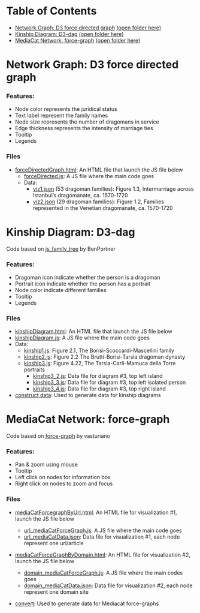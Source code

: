 # Table of Contents
- [Network Graph: D3 force directed graph](https://github.com/digitalutsc/research_visualizations#network-graph-d3-force-directed-graph) [(open folder here)](https://github.com/digitalutsc/research_visualizations/tree/master/Network%20Diagram)
- [Kinship Diagram: D3-dag](https://github.com/digitalutsc/research_visualizations#kinship-diagram-d3-dag) [(open folder here)](https://github.com/digitalutsc/research_visualizations/tree/master/Kinship%20Diagram)
- [MediaCat Network: force-graph](https://github.com/digitalutsc/research_visualizations#mediacat-network-force-graph) [(open folder here)](https://github.com/digitalutsc/research_visualizations/tree/master/mediacat_network)

# Network Graph: D3 force directed graph

### Features:
- Node color represents the juridical status
- Text label represent the family names
- Node size represents the number of dragomans in service
- Edge thickness represents the intensity of marriage ties
- Tooltip
- Legends

### Files
- [forceDirectedGraph.html](https://github.com/digitalutsc/dragomans_visualizations/blob/master/Network%20Diagram/forceDirectedGraph.html): An HTML file that launch the JS file below
  - [forceDirected.js](https://github.com/digitalutsc/dragomans_visualizations/blob/master/Network%20Diagram/forceDirected.js): A JS file where the main code goes
  - Data:
    - [viz1.json](https://github.com/digitalutsc/dragomans_visualizations/blob/master/Network%20Diagram/viz1.json) (53 dragoman families): Figure 1.3, Intermarriage across Istanbul’s dragomanate, ca. 1570-1720
    - [viz2.json](https://github.com/digitalutsc/dragomans_visualizations/blob/master/Network%20Diagram/viz2.json) (29 dragoman families): Figure 1.2, Families represented in the Venetian dragomanate, ca. 1570-1720



# Kinship Diagram: D3-dag
Code based on [js_family_tree](https://github.com/BenPortner/js_family_tree) by BenPortner

### Features:
- Dragoman icon indicate whether the person is a dragoman
- Portrait icon indicate whether the person has a portrait
- Node color indicate different families
- Tooltip
- Legends

### Files
- [kinshipDiagram.html](https://github.com/digitalutsc/dragomans_visualizations/blob/master/Kinship%20Diagram/kinshipDiagram.html): An HTML file that launch the JS file below
- [kinshipDiagram.js](https://github.com/digitalutsc/dragomans_visualizations/blob/master/Kinship%20Diagram/kinshipDiagram.js): A JS file where the main code goes
- Data:
  - [kinship1.js](https://github.com/digitalutsc/dragomans_visualizations/blob/master/Kinship%20Diagram/kinship1.js): Figure 2.1, The Borisi-Scoccardi-Mascellini family
  - [kinship2.js](https://github.com/digitalutsc/dragomans_visualizations/blob/master/Kinship%20Diagram/kinship2.js): Figure 2.2 The Brutti-Borisi-Tarsia dragoman dynasty
  - [kinship3.js](https://github.com/digitalutsc/dragomans_visualizations/blob/master/Kinship%20Diagram/kinship3.js): Figure 4.22, The Tarsia-Carli-Mamuca della Torre portraits
    - [kinship3_2.js](https://github.com/digitalutsc/dragomans_visualizations/blob/master/Kinship%20Diagram/kinship3_2.js): Data file for diagram #3, top left island
    - [kinship3_3.js](https://github.com/digitalutsc/dragomans_visualizations/blob/master/Kinship%20Diagram/kinship3_3.js): Data file for diagram #3, top left isolated person
    - [kinship3_4.js](https://github.com/digitalutsc/dragomans_visualizations/blob/master/Kinship%20Diagram/kinship3_4.js): Data file for diagram #3, top right island
- [construct data](https://github.com/digitalutsc/dragomans_visualizations/tree/master/Kinship%20Diagram/construct%20data): Used to generate data for kinship diagrams



# MediaCat Network: force-graph
Code based on [force-graph](https://github.com/vasturiano/force-graph) by vasturiano

### Features:
- Pan & zoom using mouse
- Tooltip
- Left click on nodes for information box
- Right click on nodes to zoom and focus

### Files
- [mediaCatForcegraphByUrl.html](https://github.com/digitalutsc/research_visualizations/blob/master/mediacat_network/mediaCatForceGraphByUrl.html): An HTML file for visualization #1, launch the JS file below
  - [url_mediaCatForceGraph.js](https://github.com/digitalutsc/research_visualizations/blob/master/mediacat_network/url_mediaCatForceGraph.js): A JS file where the main code goes
  - [url_mediaCatData.json](https://github.com/digitalutsc/research_visualizations/blob/master/mediacat_network/url_mediaCatData.json): Data file for visualization #1, each node represent one url/article

- [mediaCatForceGraphByDomain.html](https://github.com/digitalutsc/research_visualizations/blob/master/mediacat_network/mediaCatForceGraphByDomain.html): An HTML file for visualization #2, launch the JS file below
  - [domain_mediaCatForceGraph.js](https://github.com/digitalutsc/research_visualizations/blob/master/mediacat_network/domain_mediaCatForceGraph.js): A JS file where the main codes goes
  - [domain_mediaCatData.json](https://github.com/digitalutsc/research_visualizations/blob/master/mediacat_network/domain_mediaCatData.json): Data file for visualization #2, each node represent one domain site
- [convert](https://github.com/digitalutsc/research_visualizations/tree/master/mediacat_network/convert): Used to generate data for Mediacat force-graphs
